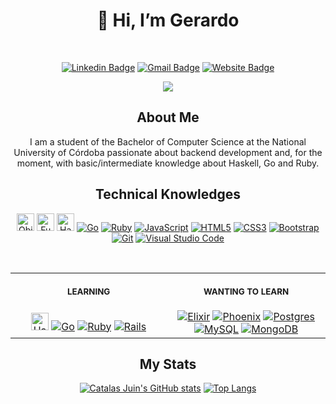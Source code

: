 <div align="center">
  
  # 👋 Hi, I’m Gerardo
<br>
  
[![Linkedin Badge](https://img.shields.io/badge/-GERARDO_CATALAS-blue?style=for-the-badge&logo=linkedin&logoColor=white&link=https://www.linkedin.com/in/gerardocatalas/)](https://www.linkedin.com/in/gerardocatalas/)
[![Gmail Badge](https://img.shields.io/badge/-GERARDO@CATALASJUIN.COM-red?style=for-the-badge&logo=gmail&logoColor=white&link=https://www.linkedin.com/in/gerardocatalas/)](mailto:gerardo@catalasjuin.com)
[![Website Badge](https://img.shields.io/badge/-WWW.CATALASJUIN.COM-17a589?style=for-the-badge&logo=website&logoColor=white&link=https://www.catalasjuin.com)](https://www.catalasjuin.com)
    
  ![](https://komarev.com/ghpvc/?username=geracatalas&color=17a589)</span>  

</div>
<div align="center">

  ## About Me
  
  I am a student of the Bachelor of Computer Science at the National University of Córdoba passionate about backend development and, for the moment, with basic/intermediate knowledge about Haskell, Go and Ruby.

</div>

<div align="center">
  
  ## Technical Knowledges
    
  <a href="https://github.com/geracatalas"><img alt="Object-Oriented Programming" src="https://img.shields.io/badge/-object_oriented_programming-1a5276?style=for-the-badge&logo=website&logoColor=white" height="28px"/></a>
  <a href="https://github.com/geracatalas"><img alt="Functional Programming" src="https://img.shields.io/badge/-functional_programming-9b59b6?style=for-the-badgee&logo=website&logoColor=white" height="28px"/></a>
  <a href="https://github.com/geracatalas"><img alt="Haskell" src="https://img.shields.io/badge/-haskell-c4451d?style=for-the-badge&logo=haskell&logoColor=white" height="28px"></a>
  <a href="https://github.com/geracatalas"><img alt="Go" src="https://img.shields.io/badge/go-%2300ADD8.svg?style=for-the-badge&logo=go&logoColor=white"/></a>
  <a href="https://github.com/geracatalas"><img alt="Ruby" src="https://img.shields.io/badge/ruby-%23CC342D.svg?style=for-the-badge&logo=ruby&logoColor=white"/></a>
  <a href="https://github.com/geracatalas"><img alt="JavaScript" src="https://img.shields.io/badge/javascript-%23323330.svg?style=for-the-badge&logo=javascript&logoColor=%23F7DF1E"/></a>
  <a href="https://github.com/geracatalas"><img alt="HTML5" src="https://img.shields.io/badge/html5-%23E34F26.svg?style=for-the-badge&logo=html5&logoColor=white"/></a>
  <a href="https://github.com/geracatalas"><img alt="CSS3" src="https://img.shields.io/badge/css3-%231572B6.svg?style=for-the-badge&logo=css3&logoColor=white"/></a>
  <a href="https://github.com/geracatalas"><img alt="Bootstrap" src="https://img.shields.io/badge/bootstrap-%23563D7C.svg?style=for-the-badge&logo=bootstrap&logoColor=white"/></a>
  <a href="https://github.com/geracatalas"><img alt="Git" src="https://img.shields.io/badge/git-%23F05033.svg?style=for-the-badge&logo=git&logoColor=white"/></a>
  <a href="https://github.com/geracatalas"><img alt="Visual Studio Code" src="https://img.shields.io/badge/VisualStudioCode-0078d7.svg?style=for-the-badge&logo=visual-studio-code&logoColor=white"/></a>
</div>

  
<br>
<table>  
<tr>
<th align="center">
<img width="441" height="1">
<p>
<small>
LEARNING
</small>
</p>
</th>  
<th align="center">
<img width="441" height="1">
<p>
<small>
WANTING TO LEARN
</small>
</p>
</th>
</tr>
  
<tr>
<td align="center">
  <a href="https://github.com/geracatalas"><img alt="Haskell" src="https://img.shields.io/badge/-haskell-c4451d?style=for-the-badge&logo=haskell&logoColor=white"/ height="28px"></a>
  <a href="https://github.com/geracatalas"><img alt="Go" src="https://img.shields.io/badge/go-%2300ADD8.svg?style=for-the-badge&logo=go&logoColor=white"/></a>
  <a href="https://github.com/geracatalas"><img alt="Ruby" src="https://img.shields.io/badge/ruby-%23CC342D.svg?style=for-the-badge&logo=ruby&logoColor=white"/></a>
  <a href="https://github.com/geracatalas"><img alt="Rails" src="https://img.shields.io/badge/rails-%23CC0000.svg?style=for-the-badge&logo=ruby-on-rails&logoColor=white"/></a>
</td>  
<td align="center">
  <a href="https://github.com/geracatalas"><img alt="Elixir" src="https://img.shields.io/badge/elixir-%234B275F.svg?style=for-the-badge&logo=elixir&logoColor=white"/></a>
  <a href="https://github.com/geracatalas"><img alt="Phoenix" src="https://img.shields.io/badge/Phoenix-%234B275F.svg?style=for-the-badge&logo=elixir&logoColor=white"/></a>
  <a href="https://github.com/geracatalas"><img alt="Postgres" src ="https://img.shields.io/badge/postgres-%23316192.svg?style=for-the-badge&logo=postgresql&logoColor=white"/></a>
  <a href="https://github.com/geracatalas"><img alt="MySQL" src="https://img.shields.io/badge/mysql-%2300f.svg?style=for-the-badge&logo=mysql&logoColor=white"/></a>
  <a href="https://github.com/geracatalas"><img alt="MongoDB" src ="https://img.shields.io/badge/MongoDB-%234ea94b.svg?style=for-the-badge&logo=mongodb&logoColor=white"/></a>
</td>
</tr>  
</table>

<div align="center">
  
  ## My Stats  
  [![Catalas Juin's GitHub stats](https://github-readme-stats.vercel.app/api?username=geracatalas&show_icons=true&theme=vue&hide_title=true)](https://github.com/geracatalas)
  [![Top Langs](https://github-readme-stats.vercel.app/api/top-langs/?username=geracatalas&theme=vue&layout=compact)](https://github.com/geracatalas)
</div>
